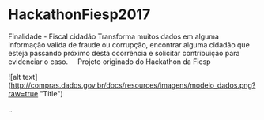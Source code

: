 # HackathonFiesp2017

Finalidade - Fiscal cidadão
    Transforma muitos dados em alguma informação valida de fraude ou corrupção, encontrar alguma cidadão que esteja passando próximo desta ocorrência e solicitar contribuição para evidenciar o caso.
    
Projeto originado do Hackathon da Fiesp 

![alt text] (http://compras.dados.gov.br/docs/resources/imagens/modelo_dados.png?raw=true "Title")

..
